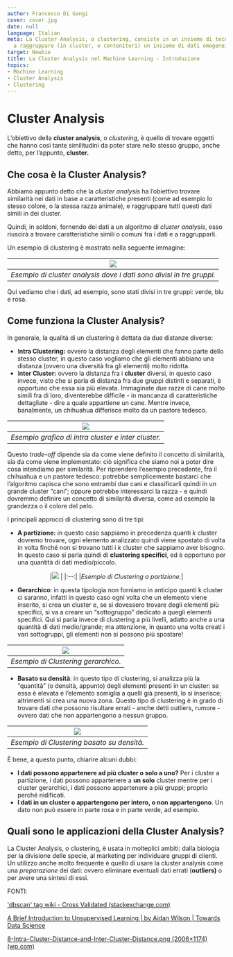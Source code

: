 ```yaml
---
author: Francesco Di Gangi
cover: cover.jpg
date: null
language: Italian
meta: La Cluster Analysis, o clustering, consiste in un insieme di tecniche che vanno
  a raggruppare (in cluster, o contenitori) un insieme di dati omogenei.
target: Newbie
title: La Cluster Analysis nel Machine Learning - Introduzione
topics:
- Machine Learning
- Cluster Analysis
- Clustering
---
```


# Cluster Analysis

L’obiettivo della **cluster analysis**, o *clustering*, è quello di trovare oggetti che hanno così tante similitudini da poter stare nello stesso gruppo, anche detto, per l’appunto, **cluster.** 

## Che cosa è la Cluster Analysis?

Abbiamo appunto detto che la *cluster analysis* ha l’obiettivo trovare similarità nei dati in base a caratteristiche presenti (come ad esempio lo stesso colore, o la stessa razza animale), e raggruppare tutti questi dati simili in dei cluster. 

Quindi, in soldoni, fornendo dei dati a un algoritmo di *cluster analysis*, esso riuscirà a trovare caratteristiche simili o comuni fra i dati e a raggrupparli.

Un esempio di clustering è mostrato nella seguente immagine:

| <img src="./1.jpg"> | 
|:--:|
|<i>Esempio di cluster analysis dove i dati sono divisi in tre gruppi.</i>|

Qui vediamo che i dati, ad esempio, sono stati divisi in tre gruppi: verde, blu e rosa.

## Come funziona la Cluster Analysis?

In generale, la qualità di un clustering è dettata da due distanze diverse:

- I**ntra Clustering:** ovvero la distanza degli elementi che fanno parte dello stesso cluster, in questo caso vogliamo che gli elementi abbiano una distanza (ovvero una diversità fra gli elementi) molto ridotta.
- I**nter Cluster:** ovvero la distanza fra i **cluster** diversi, in questo caso invece, visto che si parla di distanza fra due gruppi distinti e separati, è opportuno che essa sia più elevata. Immaginate due razze di cane molto simili fra di loro, diventerebbe difficile - in mancanza di caratteristiche dettagliate - dire a quale appartiene un cane. Mentre invece, banalmente, un chihuahua differisce molto da un pastore tedesco.

| <img src="./2.jpg"> | 
|:--:|
|<i>Esempio grafico di intra cluster e inter cluster.</i>|

Questo *trade-off* dipende sia da come viene definito il concetto di similarità, sia da come viene implementato: ciò significa che siamo noi a poter dire cosa intendiamo per similarità. Per riprendere l’esempio precedente, fra il chihuahua e un pastore tedesco: potrebbe semplicemente bastarci che l’algoritmo capisca che sono entrambi due cani e classificarli quindi in un grande cluster “cani”; oppure potrebbe interessarci la razza - e quindi dovremmo definire un concetto di similarità diversa, come ad esempio la grandezza o il colore del pelo. 

I principali approcci di clustering sono di tre tipi:

- **A partizione:** in questo caso sappiamo in precedenza quanti *k* cluster dovremo trovare, ogni elemento analizzato quindi viene spostato di volta in volta finché non si trovano tutti i *k* cluster che sappiamo aver bisogno. In questo caso si parla quindi di **clustering specifici**, ed è opportuno per una quantità di dati medio/piccolo.
 <p align="center">
|<img src="./3.jpg"> | 
|:--:|
|<i>Esempio di Clustering a partizione.</i>|

- **Gerarchico**: in questa tipologia non forniamo in anticipo quanti k cluster ci saranno, infatti in questo caso ogni volta che un elemento viene inserito, si crea un cluster e, se si dovessero trovare degli elementi più specifici, si va a creare un “sottogruppo” dedicato a quegli elementi specifici. Qui si parla invece di clustering a più livelli, adatto anche a una quantità di dati medio/grande; ma attenzione, in quanto una volta creati i vari sottogruppi, gli elementi non si possono più spostare!

| <img src="./4.jpg"> | 
|:--:|
|<i>Esempio di Clustering gerarchico.</i>|

- **Basato su densità**: in questo tipo di clustering, si analizza più la “quantità” (o densità, appunto) degli elementi presenti in un cluster: se essa è elevata e l’elemento somiglia a quelli già presenti, lo si inserisce; altrimenti si crea una nuova zona. Questo tipo di clustering è in grado di trovare dati che possono risultare errati - anche detti outliers, rumore - ovvero dati che non appartengono a nessun gruppo.

|<img src="./5.jpg"> | 
|:--:|
|<i>Esempio di Clustering basato su densità.</i>|

È bene, a questo punto, chiarire alcuni dubbi:

- **I dati possono appartenere ad più cluster o solo a uno?** Per i cluster a partizione, i dati possono appartenere a **un solo** cluster mentre per i cluster gerarchici, i dati possono appartenere a più gruppi; proprio perché nidificati.
- **I dati in un cluster o appartengono per intero, o non appartengono**. Un dato non può essere in parte rosa e in parte verde, ad esempio.

## Quali sono le applicazioni della Cluster Analysis?

La Cluster Analysis, o clustering, è usata in molteplici ambiti: dalla biologia per la divisione delle specie, al marketing per individuare gruppi di clienti. Un utilizzo anche molto frequente è quello di usare la cluster analysis come una *preparazione* dei dati: ovvero eliminare eventuali dati errati (**outliers)** o per avere una sintesi di essi.

FONTI:

['dbscan' tag wiki - Cross Validated (stackexchange.com)](https://stats.stackexchange.com/tags/dbscan/info)

[A Brief Introduction to Unsupervised Learning | by Aidan Wilson | Towards Data Science](https://towardsdatascience.com/a-brief-introduction-to-unsupervised-learning-20db46445283) 

[8-Intra-Cluster-Distance-and-Inter-Cluster-Distance.png (2006×1174) (wp.com)](https://i0.wp.com/dataaspirant.com/wp-content/uploads/2020/12/8-Intra-Cluster-Distance-and-Inter-Cluster-Distance.png?ssl=1)